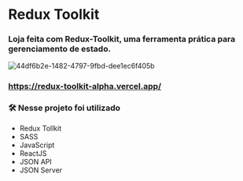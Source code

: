 # Redux Toolkit
### Loja feita com Redux-Toolkit, uma ferramenta prática para gerenciamento de estado.
![44df6b2e-1482-4797-9fbd-dee1ec6f405b](https://user-images.githubusercontent.com/105231558/197028442-79c5c59d-a201-49e6-8df3-b3b86627f65d.png)
### https://redux-toolkit-alpha.vercel.app/
### 🛠️ Nesse projeto foi utilizado

* Redux Tollkit
* SASS
* JavaScript
* ReactJS
* JSON API
* JSON Server
